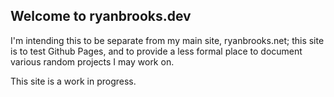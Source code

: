 ## Welcome to ryanbrooks.dev

I'm intending this to be separate from my main site, ryanbrooks.net; this site is to test Github Pages, and to provide a less formal place to document various random projects I may work on.

This site is a work in progress.
